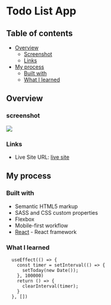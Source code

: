 # Todo List App

## Table of contents
  
- [Overview](#overview)
  - [Screenshot](#screenshot)
  - [Links](#links)
- [My process](#my-process)
  - [Built with](#built-with)
  - [What I learned](#what-i-learned)

## Overview

### screenshot
![](./screenshot.jpg) 

### Links

- Live Site URL: [live site](https://age-calculator-birthday.netlify.app)

## My process

### Built with

- Semantic HTML5 markup
- SASS and CSS custom properties
- Flexbox
- Mobile-first workflow
- [React](https://vite.dev/) - React framework

### What I learned

```JS
  useEffect(() => {
    const timer = setInterval(() => {
      setToday(new Date());
    }, 100000)
    return () => {
      clearInterval(timer);
    }
  }, [])
```

